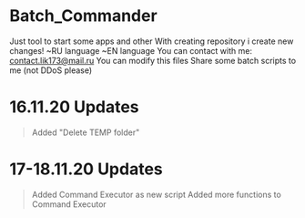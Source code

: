 # Batch_Commander
Just tool to start some apps and other
With creating repository i create new changes!
~RU language
~EN language
You can contact with me:  contact.lik173@mail.ru
You can modify this files
Share some batch scripts to me (not DDoS please)
# 16.11.20 Updates
>Added "Delete TEMP folder"
>
# 17-18.11.20 Updates
> Added Command Executor as new script
> Added more functions to Command Executor
